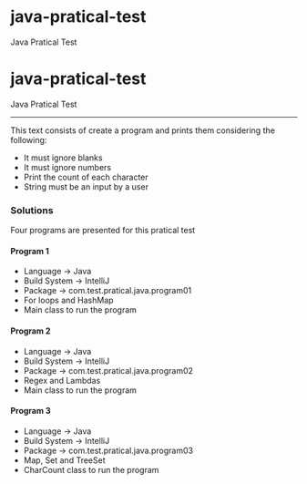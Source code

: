 # java-pratical-test
Java Pratical Test

# java-pratical-test
Java Pratical Test
<hr>

<p>This text consists of create a program and prints them considering the following: </p>

<ul>
  <li>It must ignore blanks</li>
  <li>It must ignore numbers</li>
  <li>Print the count of each character</li>
  <li>String must be an input by a user</li>
</ul>

<h3>Solutions</h3>
<p>Four programs are presented for this pratical test</p>

<h4>Program 1</h4>
<ul>
  <li>Language -> Java</li>
  <li>Build System -> IntelliJ</li>
  <li>Package -> com.test.pratical.java.program01</li>
  <li>For loops and HashMap</li>
  <li>Main class to run the program</li>
</ul>

<h4>Program 2</h4>
<ul>
  <li>Language -> Java</li>
  <li>Build System -> IntelliJ</li>
  <li>Package -> com.test.pratical.java.program02</li>
  <li>Regex and Lambdas</li>
  <li>Main class to run the program</li>
</ul>

<h4>Program 3</h4>
<ul>
  <li>Language -> Java</li>
  <li>Build System -> IntelliJ</li>
  <li>Package -> com.test.pratical.java.program03</li>
  <li>Map, Set and TreeSet</li>
  <li>CharCount class to run the program</li>
</ul>
